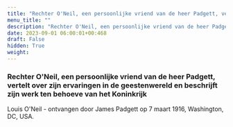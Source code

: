 ```yaml
---
title: "Rechter O'Neil, een persoonlijke vriend van de heer Padgett, vertelt over zijn ervaringen in de geestenwereld en beschrijft zijn werk ten behoeve van het Koninkrijk"
menu_title: ""
description: "Rechter O'Neil, een persoonlijke vriend van de heer Padgett, vertelt over zijn ervaringen in de geestenwereld en beschrijft zijn werk ten behoeve van het Koninkrijk"
date: 2023-09-01 06:00:01+00:468
draft: False
hidden: True
weight:
---
```

### Rechter O'Neil, een persoonlijke vriend van de heer Padgett, vertelt over zijn ervaringen in de geestenwereld en beschrijft zijn werk ten behoeve van het Koninkrijk

Louis O'Neil - ontvangen door James Padgett op 7 maart 1916, Washington, DC, USA.
